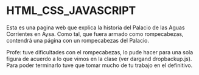 # HTML_CSS_JAVASCRIPT
Esta es una pagina web que explica la historia del Palacio de las Aguas Corrientes en Aysa. Como tal, que fuera armado como rompecabezas, contendrá una página con un rompecabezas del Palacio.

Profe: tuve dificultades con el rompecabezas, lo pude hacer para una sola figura de acuerdo a lo que vimos en la clase (ver dargand dropbackup.js). Para poder terminarlo tuve que tomar mucho de tu trabajo en el definitivo. 
